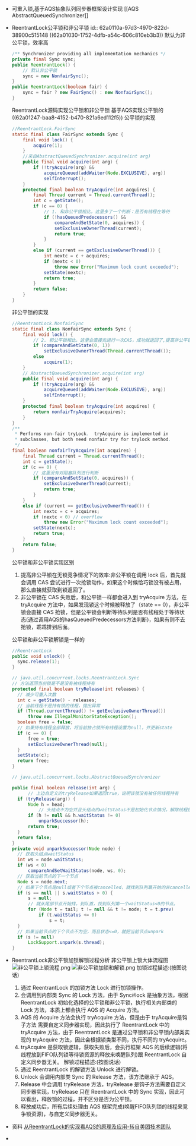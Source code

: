- 可重入锁,基于AQS抽象队列同步器框架设计实现
  [[AQS AbstractQueuedSynchronizer]]
- ReentrantLock公平锁和非公平锁
  id:: 62a0110a-97d3-4970-822d-38900c515148
  ((62a01030-1752-4dfb-a54c-606c810eb3b3)) 
  默认为非公平锁，效率高
  ```java
  /** Synchronizer providing all implementation mechanics */
  private final Sync sync;
  public ReentrantLock() {
      // 默认非公平锁
      sync = new NonfairSync();
  }
  public ReentrantLock(boolean fair) {
      sync = fair ? new FairSync() : new NonfairSync();
  }
  ```
  ReentrantLock源码实现公平锁和非公平锁
  基于AQS实现公平锁的
  ((62a01247-baa8-4152-b470-821a6ed112f5)) 
  公平锁的实现
  ```java
  //ReentrantLock.FairSync
  static final class FairSync extends Sync {
      final void lock() {
          acquire(1);
      }
      //来自AbstractQueuedSynchronizer.acquire(int arg)
      public final void acquire(int arg) {
          if (!tryAcquire(arg) &&
              acquireQueued(addWaiter(Node.EXCLUSIVE), arg))
              selfInterrupt();
      }
      protected final boolean tryAcquire(int acquires) {
          final Thread current = Thread.currentThread();
          int c = getState();
          if (c == 0) {
              // 1. 和非公平锁相比，这里多了一个判断：是否有线程在等待
              if (!hasQueuedPredecessors() &&
                  compareAndSetState(0, acquires)) {
                  setExclusiveOwnerThread(current);
                  return true;
              }
          }
          else if (current == getExclusiveOwnerThread()) {
              int nextc = c + acquires;
              if (nextc < 0)
                  throw new Error("Maximum lock count exceeded");
              setState(nextc);
              return true;
          }
          return false;
      }
  }
  ```
  非公平锁的实现
  ```java
  //ReentrantLock.NonfairSync
  static final class NonfairSync extends Sync {
      final void lock() {
          // 2. 和公平锁相比，这里会直接先进行一次CAS，成功就返回了,提高非公平锁在无锁竞争情况下的效率
          if (compareAndSetState(0, 1))
              setExclusiveOwnerThread(Thread.currentThread());
          else
              acquire(1);
      }
      // AbstractQueuedSynchronizer.acquire(int arg)
      public final void acquire(int arg) {
          if (!tryAcquire(arg) &&
              acquireQueued(addWaiter(Node.EXCLUSIVE), arg))
              selfInterrupt();
      }
      protected final boolean tryAcquire(int acquires) {
          return nonfairTryAcquire(acquires);
      }
  }
  /**
   * Performs non-fair tryLock.  tryAcquire is implemented in
   * subclasses, but both need nonfair try for trylock method.
   */
  final boolean nonfairTryAcquire(int acquires) {
      final Thread current = Thread.currentThread();
      int c = getState();
      if (c == 0) {
          // 这里没有对阻塞队列进行判断
          if (compareAndSetState(0, acquires)) {
              setExclusiveOwnerThread(current);
              return true;
          }
      }
      else if (current == getExclusiveOwnerThread()) {
          int nextc = c + acquires;
          if (nextc < 0) // overflow
              throw new Error("Maximum lock count exceeded");
          setState(nextc);
          return true;
      }
      return false;
  }
  ```
  
  
  公平锁和非公平锁实现区别
  1. 提高非公平锁在无锁竞争情况下的效率:非公平锁在调用 lock 后，首先就会调用 CAS 尝试进行一次抢锁动作，如果这个时候恰巧锁没有被占用，那么直接就获取到锁返回了。
  2. 非公平锁在 CAS 失败后，和公平锁一样都会进入到 tryAcquire 方法，在 tryAcquire 方法中，如果发现锁这个时候被释放了（state == 0），非公平锁会直接 CAS 抢锁，但是公平锁会判断等待队列是否有线程处于等待状态(通过调用AQS的hasQueuedPredecessors方法判断)，如果有则不去抢锁，乖乖排到后面。
  
  公平锁和非公平锁解锁是一样的
  ```java
  //ReentrantLock
  public void unlock() {
  	sync.release(1);
  }
  
  // java.util.concurrent.locks.ReentrantLock.Sync
  // 方法返回当前锁是不是没有被线程持有
  protected final boolean tryRelease(int releases) {
  	// 减少可重入次数
  	int c = getState() - releases;
  	// 当前线程不是持有锁的线程，抛出异常
  	if (Thread.currentThread() != getExclusiveOwnerThread())
  		throw new IllegalMonitorStateException();
  	boolean free = false;
  	// 如果持有线程全部释放，将当前独占锁所有线程设置为null，并更新state
  	if (c == 0) {
  		free = true;
  		setExclusiveOwnerThread(null);
  	}
  	setState(c);
  	return free;
  }
  
  // java.util.concurrent.locks.AbstractQueuedSynchronizer
  
  public final boolean release(int arg) {
    	// 上边自定义的tryRelease如果返回true，说明该锁没有被任何线程持有
  	if (tryRelease(arg)) {
  		Node h = head;
    	    // 头结点不为空并且头结点的waitStatus不是初始化节点情况，解除线程挂起状态
  		if (h != null && h.waitStatus != 0)
  			unparkSuccessor(h);
  		return true;
  	}
  	return false;
  }
  private void unparkSuccessor(Node node) {
  	// 获取头结点waitStatus
  	int ws = node.waitStatus;
  	if (ws < 0)
  		compareAndSetWaitStatus(node, ws, 0);
  	// 获取当前节点的下一个节点
  	Node s = node.next;
  	// 如果下个节点是null或者下个节点被cancelled，就找到队列最开始的非cancelled的节点
  	if (s == null || s.waitStatus > 0) {
  		s = null;
  		// 就从尾部节点开始找，到队首，找到队列第一个waitStatus<0的节点。
  		for (Node t = tail; t != null && t != node; t = t.prev)
  			if (t.waitStatus <= 0)
  				s = t;
  	}
  	// 如果当前节点的下个节点不为空，而且状态<=0，就把当前节点unpark
  	if (s != null)
  		LockSupport.unpark(s.thread);
  }
  ```
- ReentrantLock非公平锁加锁解锁过程分析
  非公平锁上锁大体流程图
  ![非公平锁上锁流程.png](../assets/image_1654762460693_0.png)
  ![非公平锁加锁和解锁.png](../assets/image_1654762761409_0.png)
  加锁过程描述:(按图说话)
  1. 通过 ReentrantLock 的加锁方法 Lock 进行加锁操作。
  2. 会调用到内部类 Sync 的 Lock 方法，由于 Sync#lock 是抽象方法，根据 ReentrantLock 初始化选择的公平锁和非公平锁，执行相关内部类的 Lock 方法，本质上都会执行 AQS 的 Acquire 方法。
  3. AQS 的 Acquire 方法会执行 tryAcquire 方法，但是由于 tryAcquire是钩子方法 需要自定义同步器实现，因此执行了 ReentrantLock 中的 tryAcquire 方法，由于 ReentrantLock 是通过公平锁和非公平锁内部类实现的 tryAcquire 方法，因此会根据锁类型不同，执行不同的 tryAcquire。
  4. tryAcquire 是获取锁逻辑，获取失败后，会执行框架 AQS 的后续逻辑(将线程放到FIFO队列锁等待锁资源的释放来唤醒队列)跟 ReentrantLock 自定义同步器无关。
  解锁过程描述:(按图说话)
  1. 通过 ReentrantLock 的解锁方法 Unlock 进行解锁。
  2. Unlock 会调用内部类 Sync 的 Release 方法，该方法继承于 AQS。
  3. Release 中会调用 tryRelease 方法，tryRelease 是钩子方法需要自定义同步器实现，tryRelease 只在 ReentrantLock 中的 Sync 实现，因此可以看出，释放锁的过程，并不区分是否为公平锁。
  4. 释放成功后，所有后续处理由 AQS 框架完成(唤醒FIFO队列锁的线程来竞争锁资源)，与自定义同步器无关。
- 资料
  [从ReentrantLock的实现看AQS的原理及应用-转自美团技术团队](https://javaguide.cn/java/concurrent/reentrantlock.html#%E5%89%8D%E8%A8%80)
-